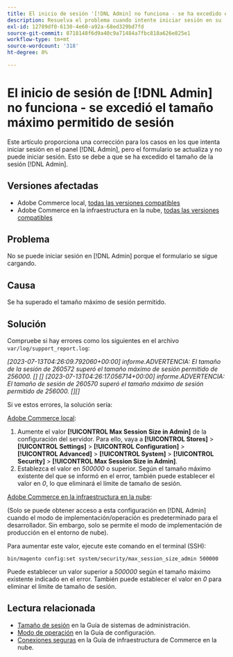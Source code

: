 ```yaml
---
title: El inicio de sesión '[!DNL Admin] no funciona - se ha excedido el tamaño máximo permitido de sesión'
description: Resuelva el problema cuando intente iniciar sesión en su  [!DNL Admin] panel y el formulario se actualizará y no podrá hacerlo.
exl-id: 12789df0-6130-4e60-a92a-68ed329bd7fd
source-git-commit: 8718148f6d9a40c9a71484a7fbc818a626e825e1
workflow-type: tm+mt
source-wordcount: '318'
ht-degree: 0%

---
```


# El inicio de sesión de [!DNL Admin] no funciona - se excedió el tamaño máximo permitido de sesión

Este artículo proporciona una corrección para los casos en los que intenta iniciar sesión en el panel [!DNL Admin], pero el formulario se actualiza y no puede iniciar sesión. Esto se debe a que se ha excedido el tamaño de la sesión [!DNL Admin].

## Versiones afectadas

* Adobe Commerce local, [todas las versiones compatibles](https://www.adobe.com/content/dam/cc/en/legal/terms/enterprise/pdfs/Adobe-Commerce-Software-Lifecycle-Policy.pdf)
* Adobe Commerce en la infraestructura en la nube, [todas las versiones compatibles](https://www.adobe.com/content/dam/cc/en/legal/terms/enterprise/pdfs/Adobe-Commerce-Software-Lifecycle-Policy.pdf)

## Problema

No se puede iniciar sesión en [!DNL Admin] porque el formulario se sigue cargando.

## Causa

Se ha superado el tamaño máximo de sesión permitido.

## Solución

Compruebe si hay errores como los siguientes en el archivo `var/log/support_report.log`:

*[2023-07-13T04:26:09.792060+00:00] informe.ADVERTENCIA: El tamaño de la sesión de 260572 superó el tamaño máximo de sesión permitido de 256000. [] []
[2023-07-13T04:26:17.056714+00:00] informe.ADVERTENCIA: El tamaño de sesión de 260570 superó el tamaño máximo de sesión permitido de 256000. [][]*

Si ve estos errores, la solución sería:

<u>Adobe Commerce local</u>:
1. Aumente el valor **[!UICONTROL Max Session Size in Admin]** de la configuración del servidor. Para ello, vaya a **[!UICONTROL Stores]** > **[!UICONTROL Settings]** > **[!UICONTROL Configuration]** > **[!UICONTROL Advanced]** > **[!UICONTROL System]** > **[!UICONTROL Security]** > **[!UICONTROL Max Session Size in Admin]**.
1. Establezca el valor en *500000* o superior. Según el tamaño máximo existente del que se informó en el error, también puede establecer el valor en *0*, lo que eliminará el límite de tamaño de sesión.

<u>Adobe Commerce en la infraestructura en la nube</u>:

(Solo se puede obtener acceso a esta configuración en [!DNL Admin] cuando el modo de implementación/operación es predeterminado para el desarrollador. Sin embargo, solo se permite el modo de implementación de producción en el entorno de nube).

Para aumentar este valor, ejecute este comando en el terminal (SSH):

```ssh
bin/magento config:set system/security/max_session_size_admin 500000
```

Puede establecer un valor superior a *500000* según el tamaño máximo existente indicado en el error. También puede establecer el valor en *0* para eliminar el límite de tamaño de sesión.

## Lectura relacionada

* [Tamaño de sesión](https://experienceleague.adobe.com/en/docs/commerce-admin/systems/security/security-session-management#admin-sessions) en la Guía de sistemas de administración.
* [Modo de operación](https://experienceleague.adobe.com/en/docs/commerce-operations/configuration-guide/cli/set-mode) en la Guía de configuración.
* [Conexiones seguras](https://experienceleague.adobe.com/en/docs/commerce-cloud-service/user-guide/develop/secure-connections) en la Guía de infraestructura de Commerce en la nube.
